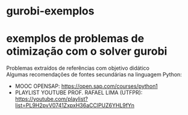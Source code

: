 # gurobi-exemplos
# exemplos de problemas de otimização com o solver gurobi <br>
Problemas extraídos de referências com objetivo didático <br>
Algumas recomendações de fontes secundárias na linguagem Python:
- MOOC OPENSAP: https://open.sap.com/courses/python1 <br>
- PLAYLIST YOUTUBE PROF. RAFAEL LIMA (UTFPR): https://youtube.com/playlist?list=PL9H2pvV0741ZxpxH36aCClPUZ6YHL9fYn
